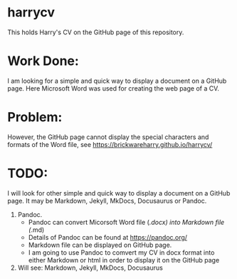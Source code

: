 # harrycv
This holds Harry's CV on the GitHub page of this repository.
# Work Done:
I am looking for a simple and quick way to display a document on a GitHub page. Here Microsoft Word was used for creating the web page of a CV. 
# Problem:
However, the GitHub page cannot display the special characters and formats of the Word file, see https://brickwareharry.github.io/harrycv/
# TODO:
I will look for other simple and quick way to display a document on a GitHub page. It may be Markdown, Jekyll, MkDocs, Docusaurus or Pandoc.
1. Pandoc.
    - Pandoc can convert Micorsoft Word file (*.docx) into Markdown file (*.md)
    - Details of Pandoc can be found at https://pandoc.org/
    - Markdown file can be displayed on GitHub page.
    - I am going to use Pandoc to comvert my CV in docx format into either Markdown or html in order to display it on the GitHub page
2. Will see: Markdown, Jekyll, MkDocs, Docusaurus
